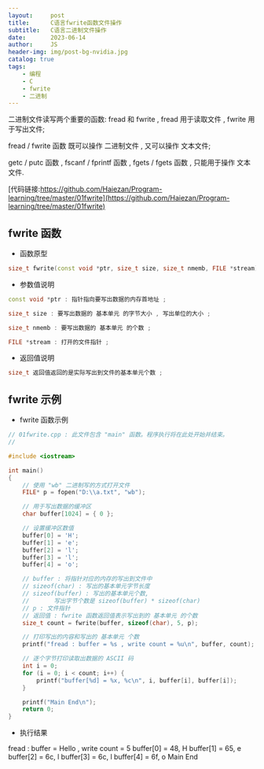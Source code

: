 ```yaml
---
layout:     post
title:      C语言fwrite函数文件操作
subtitle:   C语言二进制文件操作
date:       2023-06-14
author:     JS
header-img: img/post-bg-nvidia.jpg
catalog: true
tags:
    - 编程
    - C
	- fwrite
	- 二进制
---
```


二进制文件读写两个重要的函数: fread 和 fwrite , fread 用于读取文件 , fwrite 用于写出文件;

fread / fwrite 函数 既可以操作 二进制文件 , 又可以操作 文本文件;

getc / putc 函数 , fscanf / fprintf 函数 , fgets / fgets 函数 , 只能用于操作 文本文件.

[代码链接:https://github.com/Haiezan/Program-learning/tree/master/01fwrite](https://github.com/Haiezan/Program-learning/tree/master/01fwrite)

## fwrite 函数

* 函数原型

```C++
size_t fwrite(const void *ptr, size_t size, size_t nmemb, FILE *stream)
```

* 参数值说明

```C++
const void *ptr : 指针指向要写出数据的内存首地址 ;

size_t size : 要写出数据的 基本单元 的字节大小 , 写出单位的大小 ;

size_t nmemb : 要写出数据的 基本单元 的个数 ;

FILE *stream : 打开的文件指针 ;
```


* 返回值说明

```C++
size_t 返回值返回的是实际写出到文件的基本单元个数 ;
```

## fwrite 示例

* fwrite 函数示例

```C++
// 01fwrite.cpp : 此文件包含 "main" 函数。程序执行将在此处开始并结束。
//

#include <iostream>

int main()
{
    // 使用 "wb" 二进制写的方式打开文件
    FILE* p = fopen("D:\\a.txt", "wb");

    // 用于写出数据的缓冲区
    char buffer[1024] = { 0 };

    // 设置缓冲区数值
    buffer[0] = 'H';
    buffer[1] = 'e';
    buffer[2] = 'l';
    buffer[3] = 'l';
    buffer[4] = 'o';

    // buffer : 将指针对应的内存的写出到文件中
    // sizeof(char) : 写出的基本单元字节长度
    // sizeof(buffer) : 写出的基本单元个数,
    //       写出字节个数是 sizeof(buffer) * sizeof(char)
    // p : 文件指针
    // 返回值 : fwrite 函数返回值表示写出到的 基本单元 的个数
    size_t count = fwrite(buffer, sizeof(char), 5, p);

    // 打印写出的内容和写出的 基本单元 个数
    printf("fread : buffer = %s , write count = %u\n", buffer, count);

    // 逐个字节打印读取出数据的 ASCII 码
    int i = 0;
    for (i = 0; i < count; i++) {
        printf("buffer[%d] = %x, %c\n", i, buffer[i], buffer[i]);
    }

    printf("Main End\n");
    return 0;
}
```

* 执行结果

fread : buffer = Hello , write count = 5
buffer[0] = 48, H
buffer[1] = 65, e
buffer[2] = 6c, l
buffer[3] = 6c, l
buffer[4] = 6f, o
Main End



